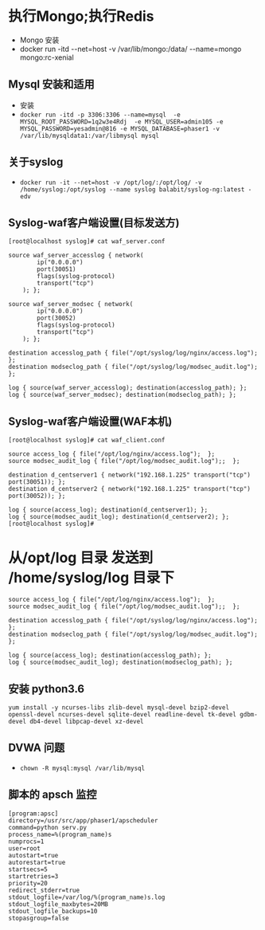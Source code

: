 # 执行Mongo;执行Redis
- Mongo 安装
- docker run -itd --net=host -v /var/lib/mongo:/data/ --name=mongo mongo:rc-xenial

## Mysql 安装和适用
- 安装
- `docker run -itd -p 3306:3306 --name=mysql  -e MYSQL_ROOT_PASSWORD=1q2w3e4Rdj  -e MYSQL_USER=admin105 -e MYSQL_PASSWORD=yesadmin@816 -e MYSQL_DATABASE=phaser1 -v /var/lib/mysqldata1:/var/libmysql mysql`

## 关于syslog
- `docker run -it --net=host -v /opt/log/:/opt/log/ -v /home/syslog:/opt/syslog --name syslog balabit/syslog-ng:latest -edv`

## Syslog-waf客户端设置(目标发送方)
```
[root@localhost syslog]# cat waf_server.conf 

source waf_server_accesslog { network(
        ip("0.0.0.0")
        port(30051)
        flags(syslog-protocol)
        transport("tcp")
    ); };

source waf_server_modsec { network(
        ip("0.0.0.0")
        port(30052)
        flags(syslog-protocol)
        transport("tcp")
    ); };

destination accesslog_path { file("/opt/syslog/log/nginx/access.log"); };
destination modseclog_path { file("/opt/syslog/log/modsec_audit.log"); };

log { source(waf_server_accesslog); destination(accesslog_path); };
log { source(waf_server_modsec); destination(modseclog_path); };
```

## Syslog-waf客户端设置(WAF本机)
```
[root@localhost syslog]# cat waf_client.conf 

source access_log { file("/opt/log/nginx/access.log");  };
source modsec_audit_log { file("/opt/log/modsec_audit.log");;  };

destination d_centserver1 { network("192.168.1.225" transport("tcp") port(30051)); };
destination d_centserver2 { network("192.168.1.225" transport("tcp") port(30052)); };

log { source(access_log); destination(d_centserver1); };
log { source(modsec_audit_log); destination(d_centserver2); };
[root@localhost syslog]# 
```

# 从/opt/log 目录 发送到 /home/syslog/log 目录下

```
source access_log { file("/opt/log/nginx/access.log");  };
source modsec_audit_log { file("/opt/log/modsec_audit.log");;  };

destination accesslog_path { file("/opt/syslog/log/nginx/access.log"); };
destination modseclog_path { file("/opt/syslog/log/modsec_audit.log"); };

log { source(access_log); destination(accesslog_path); };
log { source(modsec_audit_log); destination(modseclog_path); };

```

## 安装 python3.6  
```
yum install -y ncurses-libs zlib-devel mysql-devel bzip2-devel openssl-devel ncurses-devel sqlite-devel readline-devel tk-devel gdbm-devel db4-devel libpcap-devel xz-devel
```

## DVWA 问题
- `chown -R mysql:mysql /var/lib/mysql`


## 脚本的 apsch 监控
```
[program:apsc]
directory=/usr/src/app/phaser1/apscheduler
command=python serv.py
process_name=%(program_name)s
numprocs=1
user=root
autostart=true
autorestart=true
startsecs=5
startretries=3
priority=20
redirect_stderr=true
stdout_logfile=/var/log/%(program_name)s.log
stdout_logfile_maxbytes=20MB
stdout_logfile_backups=10
stopasgroup=false
```